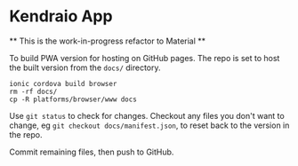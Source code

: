 # Kendraio App

** This is the work-in-progress refactor to Material **

To build PWA version for hosting on GitHub pages. The repo is set to host the 
built version from the `docs/` directory.

```
ionic cordova build browser
rm -rf docs/
cp -R platforms/browser/www docs
```

Use `git status` to check for changes.
Checkout any files you don't want to change, eg `git checkout docs/manifest.json`, 
to reset back to the version in the repo.

Commit remaining files, then push to GitHub.
